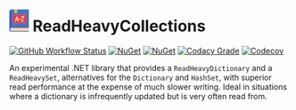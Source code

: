 # ![ReadHeavyCollections](https://raw.githubusercontent.com/MarkCiliaVincenti/ReadHeavyCollections/master/logo32.png)&nbsp;ReadHeavyCollections
[![GitHub Workflow Status](https://img.shields.io/github/actions/workflow/status/MarkCiliaVincenti/ReadHeavyCollections/dotnet.yml?branch=master&logo=github&style=flat)](https://actions-badge.atrox.dev/MarkCiliaVincenti/ReadHeavyCollections/goto?ref=master) [![NuGet](https://img.shields.io/nuget/v/ReadHeavyCollections?label=NuGet&logo=nuget&style=flat)](https://www.nuget.org/packages/ReadHeavyCollections) [![NuGet](https://img.shields.io/nuget/dt/ReadHeavyCollections?logo=nuget&style=flat)](https://www.nuget.org/packages/ReadHeavyCollections) [![Codacy Grade](https://img.shields.io/codacy/grade/67468ddafeca43ab9c1e4820551216f4?style=flat)](https://app.codacy.com/gh/MarkCiliaVincenti/ReadHeavyCollections/dashboard) [![Codecov](https://img.shields.io/codecov/c/github/MarkCiliaVincenti/ReadHeavyCollections?label=coverage&logo=codecov&style=flat)](https://app.codecov.io/gh/MarkCiliaVincenti/ReadHeavyCollections)

An experimental .NET library that provides a `ReadHeavyDictionary` and a `ReadHeavySet`, alternatives for the `Dictionary` and `HashSet`, with superior read performance at the expense of much slower writing. Ideal in situations where a dictionary is infrequently updated but is very often read from.
